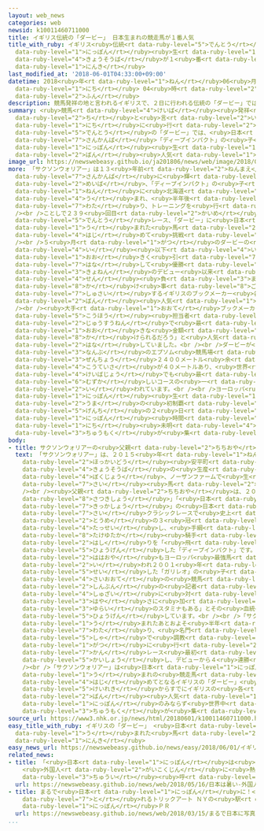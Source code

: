 ```yaml
---
layout: web_news
categories: web
newsid: k10011460711000
title: イギリス伝統の「ダービー」 日本生まれの競走馬が１番人気
title_with_ruby: イギリス<ruby>伝統<rt data-ruby-level="5">でんとう</rt></ruby>の「ダービー」 <ruby>日本<rt
  data-ruby-level="1">にっぽん</rt></ruby><ruby>生<rt data-ruby-level="1">う</rt></ruby>まれの<ruby>競走馬<rt
  data-ruby-level="4">きょうそうば</rt></ruby>が１<ruby>番<rt data-ruby-level="2">ばん</rt></ruby><ruby>人気<rt
  data-ruby-level="1">にんき</rt></ruby>
last_modified_at: '2018-06-01T04:33:00+09:00'
datetime: 2018<ruby>年<rt data-ruby-level="1">ねん</rt></ruby>06<ruby>月<rt data-ruby-level="1">がつ</rt></ruby>01<ruby>日<rt
  data-ruby-level="1">にち</rt></ruby> 04<ruby>時<rt data-ruby-level="2">じ</rt></ruby>33<ruby>分<rt
  data-ruby-level="2">ふん</rt></ruby>
description: 競馬発祥の地と言われるイギリスで、２日に行われる伝統の「ダービー」では、日本の三冠馬「ディープインパクト」の子どもで、日本生まれの「サクソンウォリアー」が、１番人気となっています。
summary: <ruby>競馬<rt data-ruby-level="4">けいば</rt></ruby><ruby>発祥<rt data-ruby-level="7">はっしょう</rt></ruby>の<ruby>地<rt
  data-ruby-level="2">ち</rt></ruby>と<ruby>言<rt data-ruby-level="2">い</rt></ruby>われるイギリスで、２<ruby>日<rt
  data-ruby-level="1">にち</rt></ruby>に<ruby>行<rt data-ruby-level="2">おこな</rt></ruby>われる<ruby>伝統<rt
  data-ruby-level="5">でんとう</rt></ruby>の「ダービー」では、<ruby>日本<rt data-ruby-level="1">にっぽん</rt></ruby>の<ruby>三冠馬<rt
  data-ruby-level="7">さんかんば</rt></ruby>「ディープインパクト」の<ruby>子<rt data-ruby-level="1">こ</rt></ruby>どもで、<ruby>日本<rt
  data-ruby-level="1">にっぽん</rt></ruby><ruby>生<rt data-ruby-level="1">う</rt></ruby>まれの「サクソンウォリアー」が、１<ruby>番<rt
  data-ruby-level="2">ばん</rt></ruby><ruby>人気<rt data-ruby-level="1">にんき</rt></ruby>となっています。
image_url: https://newswebeasy.github.io/ja201806/news/web/image/2018/06/01/K10011460711_1806010158_1806010433_01_02.jpg
more: 「サクソンウォリアー」は１３<ruby>年前<rt data-ruby-level="2">ねんまえ</rt></ruby>、<ruby>日本<rt data-ruby-level="1">にっぽん</rt></ruby>で<ruby>三冠馬<rt
  data-ruby-level="7">さんかんば</rt></ruby>に<ruby>輝<rt data-ruby-level="7">かがや</rt></ruby>いた<ruby>名馬<rt
  data-ruby-level="2">めいば</rt></ruby>、「ディープインパクト」の<ruby>子<rt data-ruby-level="1">こ</rt></ruby>どもで、２０１５<ruby>年<rt
  data-ruby-level="1">ねん</rt></ruby>に<ruby>北海道<rt data-ruby-level="2">ほっかいどう</rt></ruby>で<ruby>産<rt
  data-ruby-level="4">う</rt></ruby>まれ、<ruby>半年後<rt data-ruby-level="2">はんとしご</rt></ruby>にアイルランドに<ruby>渡<rt
  data-ruby-level="7">わた</rt></ruby>り、トレーニングを<ruby>行<rt data-ruby-level="2">おこな</rt></ruby>ってきました。<br
  /><br />ことしで２３９<ruby>回目<rt data-ruby-level="2">かいめ</rt></ruby>を<ruby>迎<rt data-ruby-level="7">むか</rt></ruby>えるイギリスの<ruby>伝統<rt
  data-ruby-level="5">でんとう</rt></ruby>レース、「ダービー」に<ruby>日本<rt data-ruby-level="1">にっぽん</rt></ruby>で<ruby>生<rt
  data-ruby-level="1">う</rt></ruby>まれた<ruby>馬<rt data-ruby-level="2">うま</rt></ruby>として<ruby>初<rt
  data-ruby-level="4">はじ</rt></ruby>めて<ruby>挑戦<rt data-ruby-level="7">ちょうせん</rt></ruby>します。<br
  /><br />５<ruby>月<rt data-ruby-level="1">がつ</rt></ruby>のダービーの<ruby>前哨戦<rt data-ruby-level="7">ぜんしょうせん</rt></ruby>では２<ruby>位<rt
  data-ruby-level="4">い</rt></ruby><ruby>以下<rt data-ruby-level="4">いか</rt></ruby>を<ruby>大<rt
  data-ruby-level="1">おお</rt></ruby>きく<ruby>引<rt data-ruby-level="7">ひ</rt></ruby>き<ruby>離<rt
  data-ruby-level="7">はな</rt></ruby>して<ruby>優勝<rt data-ruby-level="6">ゆうしょう</rt></ruby>するなど、<ruby>去年<rt
  data-ruby-level="3">きょねん</rt></ruby>のデビュー<ruby>以来<rt data-ruby-level="4">いらい</rt></ruby>４<ruby>戦<rt
  data-ruby-level="4">せん</rt></ruby><ruby>負<rt data-ruby-level="3">ま</rt></ruby>けなしで、<ruby>賭<rt
  data-ruby-level="8">か</rt></ruby>け<ruby>事<rt data-ruby-level="8">ごと</rt></ruby>を<ruby>主催<rt
  data-ruby-level="7">しゅさい</rt></ruby>するイギリスのブックメーカー<ruby>各社<rt data-ruby-level="4">かくしゃ</rt></ruby>で１<ruby>番<rt
  data-ruby-level="2">ばん</rt></ruby><ruby>人気<rt data-ruby-level="1">にんき</rt></ruby>となっています。<br
  /><br /><ruby>大手<rt data-ruby-level="1">おおて</rt></ruby>ブックメーカー、「ラドブロークス・コーラル」の<ruby>広報<rt
  data-ruby-level="5">こうほう</rt></ruby><ruby>担当者<rt data-ruby-level="6">たんとうしゃ</rt></ruby>は、「サクソンウォリアーはここ<ruby>十数年<rt
  data-ruby-level="2">じゅうすうねん</rt></ruby>で<ruby>最<rt data-ruby-level="4">もっと</rt></ruby>も<ruby>大<rt
  data-ruby-level="1">おお</rt></ruby>きな<ruby>金額<rt data-ruby-level="5">きんがく</rt></ruby>が<ruby>賭<rt
  data-ruby-level="8">か</rt></ruby>けられるだろう」と<ruby>人気<rt data-ruby-level="1">にんき</rt></ruby>ぶりを<ruby>話<rt
  data-ruby-level="2">はな</rt></ruby>していました。<br /><br />ダービーが<ruby>開催<rt data-ruby-level="7">かいさい</rt></ruby>されるイギリス<ruby>南部<rt
  data-ruby-level="3">なんぶ</rt></ruby>のエプソム<ruby>競馬場<rt data-ruby-level="4">けいばじょう</rt></ruby>は<ruby>全長<rt
  data-ruby-level="3">ぜんちょう</rt></ruby>２４００メートル<ruby>余<rt data-ruby-level="5">あま</rt></ruby>りで<ruby>高低差<rt
  data-ruby-level="4">こうていさ</rt></ruby>が４０メートルあり、<ruby>世界<rt data-ruby-level="3">せかい</rt></ruby>の<ruby>競馬場<rt
  data-ruby-level="4">けいばじょう</rt></ruby>でも<ruby>最<rt data-ruby-level="4">もっと</rt></ruby>も<ruby>難<rt
  data-ruby-level="6">むずか</rt></ruby>しいコースの<ruby>一<rt data-ruby-level="1">ひと</rt></ruby>つと<ruby>言<rt
  data-ruby-level="2">い</rt></ruby>われています。<br /><br />ヨーロッパ<ruby>最高峰<rt data-ruby-level="7">さいこうほう</rt></ruby>の「ダービー」で、<ruby>日本<rt
  data-ruby-level="1">にっぽん</rt></ruby><ruby>生<rt data-ruby-level="1">う</rt></ruby>まれの<ruby>馬<rt
  data-ruby-level="2">うま</rt></ruby>の<ruby>初制覇<rt data-ruby-level="7">はつせいは</rt></ruby>となるか、<ruby>現地<rt
  data-ruby-level="5">げんち</rt></ruby>の２<ruby>日<rt data-ruby-level="1">にち</rt></ruby>、<ruby>日本<rt
  data-ruby-level="1">にっぽん</rt></ruby><ruby>時間<rt data-ruby-level="2">じかん</rt></ruby>３<ruby>日<rt
  data-ruby-level="1">にち</rt></ruby><ruby>未明<rt data-ruby-level="4">みめい</rt></ruby>のレースに<ruby>注目<rt
  data-ruby-level="3">ちゅうもく</rt></ruby>が<ruby>集<rt data-ruby-level="3">あつ</rt></ruby>まっています。
body:
- title: サクソンウォリアーの<ruby>父親<rt data-ruby-level="2">ちちおや</rt></ruby>はディープインパクト
  text: 「サクソンウォリアー」は、２０１５<ruby>年<rt data-ruby-level="1">ねん</rt></ruby>に<ruby>北海道<rt
    data-ruby-level="2">ほっかいどう</rt></ruby><ruby>安平町<rt data-ruby-level="8">あびらちょう</rt></ruby>にある<ruby>競走馬<rt
    data-ruby-level="4">きょうそうば</rt></ruby>の<ruby>生産<rt data-ruby-level="4">せいさん</rt></ruby><ruby>牧場<rt
    data-ruby-level="4">ぼくじょう</rt></ruby>、ノーザンファームで<ruby>生<rt data-ruby-level="1">う</rt></ruby>まれたオスの３<ruby>歳<rt
    data-ruby-level="7">さい</rt></ruby><ruby>馬<rt data-ruby-level="2">ば</rt></ruby>です。<br
    /><br /><ruby>父親<rt data-ruby-level="2">ちちおや</rt></ruby>は、２００５<ruby>年<rt data-ruby-level="1">ねん</rt></ruby>に「<ruby>皐月賞<rt
    data-ruby-level="8">さつきしょう</rt></ruby>」「<ruby>日本<rt data-ruby-level="1">にっぽん</rt></ruby>ダービー」「<ruby>菊花賞<rt
    data-ruby-level="7">きっかしょう</rt></ruby>」の<ruby>日本<rt data-ruby-level="1">にっぽん</rt></ruby>の３<ruby>歳<rt
    data-ruby-level="7">さい</rt></ruby>クラシックレースで<ruby>史上<rt data-ruby-level="4">しじょう</rt></ruby>６<ruby>頭目<rt
    data-ruby-level="2">とうめ</rt></ruby>の３<ruby>冠<rt data-ruby-level="7">かん</rt></ruby>を<ruby>達成<rt
    data-ruby-level="4">たっせい</rt></ruby>し、<ruby>手綱<rt data-ruby-level="7">たづな</rt></ruby>をとった<ruby>武豊<rt
    data-ruby-level="8">たけゆたか</rt></ruby><ruby>騎手<rt data-ruby-level="7">きしゅ</rt></ruby>がその<ruby>走<rt
    data-ruby-level="2">はし</rt></ruby>りを「<ruby>飛<rt data-ruby-level="4">と</rt></ruby>ぶようだった」と<ruby>表現<rt
    data-ruby-level="5">ひょうげん</rt></ruby>した「ディープインパクト」です。<br /><br />また、<ruby>母親<rt
    data-ruby-level="2">ははおや</rt></ruby>もヨーロッパ<ruby>最強馬<rt data-ruby-level="4">さいきょうば</rt></ruby>と<ruby>言<rt
    data-ruby-level="2">い</rt></ruby>われ２００１<ruby>年<rt data-ruby-level="1">ねん</rt></ruby>にイギリスのダービーなどを<ruby>制<rt
    data-ruby-level="5">せい</rt></ruby>した「ガリレオ」の<ruby>子<rt data-ruby-level="1">こ</rt></ruby>どもで、イギリス<ruby>最大手<rt
    data-ruby-level="4">さいおおて</rt></ruby>の<ruby>競馬<rt data-ruby-level="4">けいば</rt></ruby><ruby>新聞<rt
    data-ruby-level="2">しんぶん</rt></ruby>の<ruby>記者<rt data-ruby-level="3">きしゃ</rt></ruby>は、ＮＨＫの<ruby>取材<rt
    data-ruby-level="4">しゅざい</rt></ruby>に<ruby>対<rt data-ruby-level="3">たい</rt></ruby>して「サクソンウォリアーはディープインパクトの<ruby>速<rt
    data-ruby-level="3">はや</rt></ruby>さに<ruby>加<rt data-ruby-level="4">くわ</rt></ruby>え、ガリレオ<ruby>由来<rt
    data-ruby-level="3">ゆらい</rt></ruby>のスタミナもある」とその<ruby>血統<rt data-ruby-level="5">けっとう</rt></ruby>のよさを<ruby>表現<rt
    data-ruby-level="5">ひょうげん</rt></ruby>しています。<br /><br />「サクソンウォリアー」はノーザンファームで<ruby>生<rt
    data-ruby-level="1">う</rt></ruby>まれたあとおよそ<ruby>半年<rt data-ruby-level="2">はんとし</rt></ruby>でアイルランドに<ruby>渡<rt
    data-ruby-level="7">わた</rt></ruby>り、<ruby>名門<rt data-ruby-level="2">めいもん</rt></ruby>のきゅう<ruby>舎<rt
    data-ruby-level="5">しゃ</rt></ruby>で<ruby>調教<rt data-ruby-level="3">ちょうきょう</rt></ruby>され、５<ruby>月<rt
    data-ruby-level="1">がつ</rt></ruby>に<ruby>行<rt data-ruby-level="2">おこな</rt></ruby>われたイギリスの３<ruby>冠<rt
    data-ruby-level="7">かん</rt></ruby>レース<ruby>最初<rt data-ruby-level="4">さいしょ</rt></ruby>の「２０００ギニー」を<ruby>快勝<rt
    data-ruby-level="5">かいしょう</rt></ruby>し、デビューから４<ruby>連勝<rt data-ruby-level="4">れんしょう</rt></ruby>としました。<br
    /><br />「サクソンウォリアー」は<ruby>日本<rt data-ruby-level="1">にっぽん</rt></ruby><ruby>生<rt
    data-ruby-level="1">う</rt></ruby>まれの<ruby>競走馬<rt data-ruby-level="4">きょうそうば</rt></ruby>としては<ruby>初<rt
    data-ruby-level="4">はじ</rt></ruby>めてとなるイギリスの「ダービー」<ruby>挑戦<rt data-ruby-level="7">ちょうせん</rt></ruby>となりますが、こうした<ruby>経歴<rt
    data-ruby-level="5">けいれき</rt></ruby>からすでにイギリスの<ruby>各<rt data-ruby-level="4">かく</rt></ruby>ブックメーカーでは１<ruby>番<rt
    data-ruby-level="2">ばん</rt></ruby><ruby>人気<rt data-ruby-level="1">にんき</rt></ruby>となっていて、<ruby>日本<rt
    data-ruby-level="1">にっぽん</rt></ruby>のみならず<ruby>世界中<rt data-ruby-level="3">せかいじゅう</rt></ruby>から<ruby>注目<rt
    data-ruby-level="3">ちゅうもく</rt></ruby>が<ruby>集<rt data-ruby-level="3">あつ</rt></ruby>まっています。
source_url: https://www3.nhk.or.jp/news/html/20180601/k10011460711000.html
easy_title_with_ruby: イギリスの「ダービー」 <ruby>日本<rt data-ruby-level="1">にっぽん</rt></ruby>で<ruby>生<rt
  data-ruby-level="1">う</rt></ruby>まれた<ruby>馬<rt data-ruby-level="2">うま</rt></ruby>がいちばんの<ruby>人気<rt
  data-ruby-level="1">にんき</rt></ruby>
easy_news_url: https://newswebeasy.github.io/news/easy/2018/06/01/イギリスのダービー-日本で生まれた馬がいちばんの人気
related_news:
- title: 「<ruby>日本<rt data-ruby-level="1">にっぽん</rt></ruby>は<ruby>暑<rt data-ruby-level="3">あつ</rt></ruby>い！」
    <ruby>外国人<rt data-ruby-level="2">がいこくじん</rt></ruby>に<ruby>熱中症<rt data-ruby-level="7">ねっちゅうしょう</rt></ruby><ruby>注意<rt
    data-ruby-level="3">ちゅうい</rt></ruby><ruby>呼<rt data-ruby-level="6">よ</rt></ruby>びかけ
  url: https://newswebeasy.github.io/news/web/2018/05/16/日本は暑い-外国人に熱中症注意呼びかけ
- title: まるで<ruby>日本<rt data-ruby-level="1">にっぽん</rt></ruby>に！<ruby>写真<rt data-ruby-level="3">しゃしん</rt></ruby>が<ruby>撮<rt
    data-ruby-level="7">と</rt></ruby>れるトリックアート ＮＹの<ruby>駅<rt data-ruby-level="3">えき</rt></ruby>で<ruby>日本<rt
    data-ruby-level="1">にっぽん</rt></ruby>ＰＲ
  url: https://newswebeasy.github.io/news/web/2018/03/15/まるで日本に写真が撮れるトリックアート-NYの駅で日本PR
...
```

